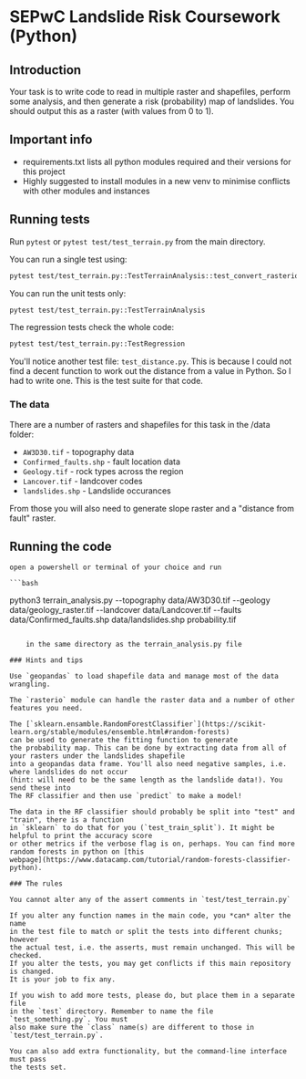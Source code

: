# SEPwC Landslide Risk Coursework (Python)
## Introduction

Your task is to write code to read in multiple raster and shapefiles, perform some analysis, 
and then generate a risk (probability) map of landslides. You should output this as a 
raster (with values from 0 to 1).

## Important info

- requirements.txt lists all python modules required and their versions for this project
- Highly suggested to install modules in a new venv to minimise conflicts with other modules and instances

## Running tests

Run `pytest` or `pytest test/test_terrain.py` from the main directory.

You can run a single test using:

```bash
pytest test/test_terrain.py::TestTerrainAnalysis::test_convert_rasterio
```

You can run the unit tests only:

```bash
pytest test/test_terrain.py::TestTerrainAnalysis
```

The regression tests check the whole code:

```bash
pytest test/test_terrain.py::TestRegression
```

You'll notice another test file: `test_distance.py`. This is because I could
not find a decent function to work out the distance from a value in Python. So I
had to write one. This is the test suite for that code.

### The data

There are a number of rasters and shapefiles for this task in the /data folder:

 - `AW3D30.tif` - topography data
 - `Confirmed_faults.shp` - fault location data
 - `Geology.tif` - rock types across the region
 - `Lancover.tif` - landcover codes
 - `landslides.shp` - Landslide occurances

From those you will also need to generate slope raster and a "distance from fault" raster.

## Running the code
    open a powershell or terminal of your choice and run 

    ```bash
python3 terrain_analysis.py --topography data/AW3D30.tif --geology data/geology_raster.tif --landcover data/Landcover.tif --faults data/Confirmed_faults.shp data/landslides.shp probability.tif
```

    in the same directory as the terrain_analysis.py file 

### Hints and tips

Use `geopandas` to load shapefile data and manage most of the data wrangling. 

The `rasterio` module can handle the raster data and a number of other features you need.

The [`sklearn.ensamble.RandomForestClassifier`](https://scikit-learn.org/stable/modules/ensemble.html#random-forests)
can be used to generate the fitting function to generate 
the probability map. This can be done by extracting data from all of your rasters under the landslides shapefile
into a geopandas data frame. You'll also need negative samples, i.e. where landslides do not occur 
(hint: will need to be the same length as the landslide data!). You send these into
The RF classifier and then use `predict` to make a model!

The data in the RF classifier should probably be split into "test" and "train", there is a function
in `sklearn` to do that for you (`test_train_split`). It might be helpful to print the accuracy score
or other metrics if the verbose flag is on, perhaps. You can find more random forests in python on [this
webpage](https://www.datacamp.com/tutorial/random-forests-classifier-python).

### The rules

You cannot alter any of the assert comments in `test/test_terrain.py`

If you alter any function names in the main code, you *can* alter the name
in the test file to match or split the tests into different chunks; however 
the actual test, i.e. the asserts, must remain unchanged. This will be checked.
If you alter the tests, you may get conflicts if this main repository is changed. 
It is your job to fix any. 

If you wish to add more tests, please do, but place them in a separate file
in the `test` directory. Remember to name the file `test_something.py`. You must
also make sure the `class` name(s) are different to those in `test/test_terrain.py`.

You can also add extra functionality, but the command-line interface must pass
the tests set.